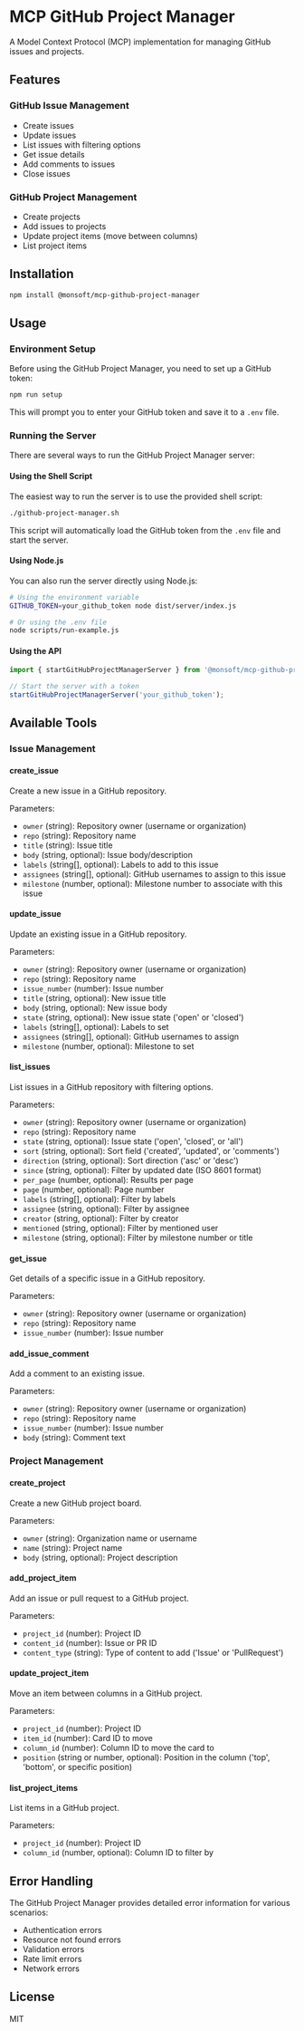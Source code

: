 # MCP GitHub Project Manager

A Model Context Protocol (MCP) implementation for managing GitHub issues and projects.

## Features

### GitHub Issue Management

- Create issues
- Update issues
- List issues with filtering options
- Get issue details
- Add comments to issues
- Close issues

### GitHub Project Management

- Create projects
- Add issues to projects
- Update project items (move between columns)
- List project items

## Installation

```bash
npm install @monsoft/mcp-github-project-manager
```

## Usage

### Environment Setup

Before using the GitHub Project Manager, you need to set up a GitHub token:

```bash
npm run setup
```

This will prompt you to enter your GitHub token and save it to a `.env` file.

### Running the Server

There are several ways to run the GitHub Project Manager server:

#### Using the Shell Script

The easiest way to run the server is to use the provided shell script:

```bash
./github-project-manager.sh
```

This script will automatically load the GitHub token from the `.env` file and start the server.

#### Using Node.js

You can also run the server directly using Node.js:

```bash
# Using the environment variable
GITHUB_TOKEN=your_github_token node dist/server/index.js

# Or using the .env file
node scripts/run-example.js
```

#### Using the API

```javascript
import { startGitHubProjectManagerServer } from '@monsoft/mcp-github-project-manager';

// Start the server with a token
startGitHubProjectManagerServer('your_github_token');
```

## Available Tools

### Issue Management

#### create_issue

Create a new issue in a GitHub repository.

Parameters:

- `owner` (string): Repository owner (username or organization)
- `repo` (string): Repository name
- `title` (string): Issue title
- `body` (string, optional): Issue body/description
- `labels` (string[], optional): Labels to add to this issue
- `assignees` (string[], optional): GitHub usernames to assign to this issue
- `milestone` (number, optional): Milestone number to associate with this issue

#### update_issue

Update an existing issue in a GitHub repository.

Parameters:

- `owner` (string): Repository owner (username or organization)
- `repo` (string): Repository name
- `issue_number` (number): Issue number
- `title` (string, optional): New issue title
- `body` (string, optional): New issue body
- `state` (string, optional): New issue state ('open' or 'closed')
- `labels` (string[], optional): Labels to set
- `assignees` (string[], optional): GitHub usernames to assign
- `milestone` (number, optional): Milestone to set

#### list_issues

List issues in a GitHub repository with filtering options.

Parameters:

- `owner` (string): Repository owner (username or organization)
- `repo` (string): Repository name
- `state` (string, optional): Issue state ('open', 'closed', or 'all')
- `sort` (string, optional): Sort field ('created', 'updated', or 'comments')
- `direction` (string, optional): Sort direction ('asc' or 'desc')
- `since` (string, optional): Filter by updated date (ISO 8601 format)
- `per_page` (number, optional): Results per page
- `page` (number, optional): Page number
- `labels` (string[], optional): Filter by labels
- `assignee` (string, optional): Filter by assignee
- `creator` (string, optional): Filter by creator
- `mentioned` (string, optional): Filter by mentioned user
- `milestone` (string, optional): Filter by milestone number or title

#### get_issue

Get details of a specific issue in a GitHub repository.

Parameters:

- `owner` (string): Repository owner (username or organization)
- `repo` (string): Repository name
- `issue_number` (number): Issue number

#### add_issue_comment

Add a comment to an existing issue.

Parameters:

- `owner` (string): Repository owner (username or organization)
- `repo` (string): Repository name
- `issue_number` (number): Issue number
- `body` (string): Comment text

### Project Management

#### create_project

Create a new GitHub project board.

Parameters:

- `owner` (string): Organization name or username
- `name` (string): Project name
- `body` (string, optional): Project description

#### add_project_item

Add an issue or pull request to a GitHub project.

Parameters:

- `project_id` (number): Project ID
- `content_id` (number): Issue or PR ID
- `content_type` (string): Type of content to add ('Issue' or 'PullRequest')

#### update_project_item

Move an item between columns in a GitHub project.

Parameters:

- `project_id` (number): Project ID
- `item_id` (number): Card ID to move
- `column_id` (number): Column ID to move the card to
- `position` (string or number, optional): Position in the column ('top', 'bottom', or specific position)

#### list_project_items

List items in a GitHub project.

Parameters:

- `project_id` (number): Project ID
- `column_id` (number, optional): Column ID to filter by

## Error Handling

The GitHub Project Manager provides detailed error information for various scenarios:

- Authentication errors
- Resource not found errors
- Validation errors
- Rate limit errors
- Network errors

## License

MIT
